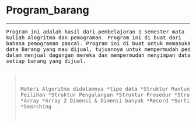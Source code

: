 # Program_barang
<hr>
<pre>
Program ini adalah hasil dari pembelajaran 1 semester mata 
kuliah Alogritma dan pemograman. Program ini di buat dari 
bahasa pemograman pascal. Program ini di buat untuk memasukan 
data Barang yang mau dijual, tujuannya untuk mempermudah pedagang 
dalam menjual dagangan mereka dan mempermudah menyimpan data harga 
setiap barang yang dijual.

> Materi Algoritma didalamnya 
>  *tipe data
>  *Struktur Runtunan 
>  *Struktur Peilihan
>  *Struktur Pengulangan
>  *Struktur Prosedur
>  *Struktur Function 
>  *Array 
>  *Array 2 Dimensi &  Dimensi banyak 
>  *Record 
>  *Sorting 
>  *Searching

</pre>



